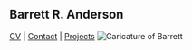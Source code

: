 ## Barrett R. Anderson
[CV](CV.html) | [Contact](contact.html) | [Projects](projects.html)
![Caricature of Barrett](basketch.png)


